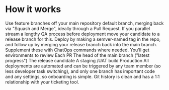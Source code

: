 # How it works

Use feature branches off your main repository default branch, merging back via "Squash and Merge", ideally through a Pull Request. If you parallel stream a lengthy QA process before deployment move your candidate to a release branch for this. Deploy by making a semver-named tag in the repo, and follow up by merging your release branch back into the main branch. Supplement these with ChatOps commands where needed.
You'll get environments to review
Each PR
The head of the main branch ("latest progress")
The release candidate
A staging /UAT build
Production
All deployments are automated and can be triggered by any team member (so less developer task switching), and only one branch has important code and any settings, so onboarding is simple. Git history is clean and has a 1:1 relationship with your ticketing tool.
